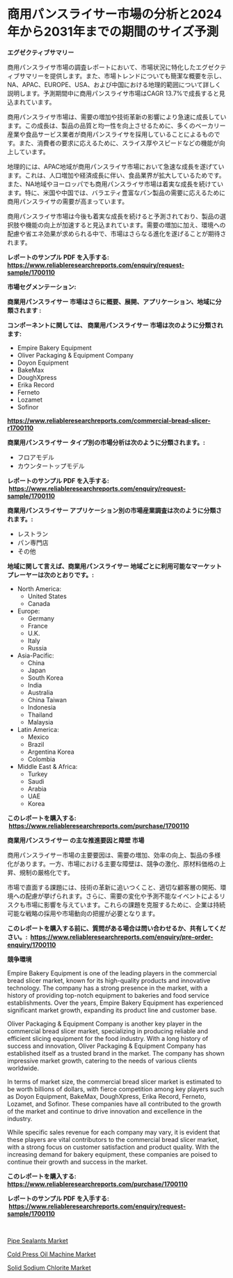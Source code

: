 <p><h1>商用パンスライサー市場の分析と2024年から2031年までの期間のサイズ予測</h1></p><p><strong>エグゼクティブサマリー</strong></p>
<p><p>商用パンスライサ市場の調査レポートにおいて、市場状況に特化したエグゼクティブサマリーを提供します。また、市場トレンドについても簡潔な概要を示し、NA、APAC、EUROPE、USA、および中国における地理的範囲について詳しく説明します。予測期間中に商用パンスライサ市場はCAGR 13.7%で成長すると見込まれています。</p><p>商用パンスライサ市場は、需要の増加や技術革新の影響により急速に成長しています。この成長は、製品の品質と均一性を向上させるために、多くのベーカリー産業や食品サービス業者が商用パンスライサを採用していることによるものです。また、消費者の要求に応えるために、スライス厚やスピードなどの機能が向上しています。</p><p>地理的には、APAC地域が商用パンスライサ市場において急速な成長を遂げています。これは、人口増加や経済成長に伴い、食品業界が拡大しているためです。また、NA地域やヨーロッパでも商用パンスライサ市場は着実な成長を続けています。特に、米国や中国では、バラエティ豊富なパン製品の需要に応えるために商用パンスライサの需要が高まっています。</p><p>商用パンスライサ市場は今後も着実な成長を続けると予測されており、製品の選択肢や機能の向上が加速すると見込まれています。需要の増加に加え、環境への配慮や省エネ効果が求められる中で、市場はさらなる進化を遂げることが期待されます。</p></p>
<p><strong>レポートのサンプル PDF を入手する: <a href="https://www.reliableresearchreports.com/enquiry/request-sample/1700110">https://www.reliableresearchreports.com/enquiry/request-sample/1700110</a></strong></p>
<p><strong>市場セグメンテーション:</strong></p>
<p><strong> 商業用パンスライサー 市場はさらに概要、展開、アプリケーション、地域に分類されます :</strong></p>
<p><strong>コンポーネントに関しては、 商業用パンスライサー 市場は次のように分類されます: &nbsp;</strong></p>
<p><ul><li>Empire Bakery Equipment</li><li>Oliver Packaging & Equipment Company</li><li>Doyon Equipment</li><li>BakeMax</li><li>DoughXpress</li><li>Erika Record</li><li>Ferneto</li><li>Lozamet</li><li>Sofinor</li></ul></p>
<p><strong><a href="https://www.reliableresearchreports.com/commercial-bread-slicer-r1700110">https://www.reliableresearchreports.com/commercial-bread-slicer-r1700110</a></strong></p>
<p><strong> 商業用パンスライサー タイプ別の市場分析は次のように分類されます。:</strong></p>
<p><ul><li>フロアモデル</li><li>カウンタートップモデル</li></ul></p>
<p><strong>レポートのサンプル PDF を入手する: &nbsp;<a href="https://www.reliableresearchreports.com/enquiry/request-sample/1700110">https://www.reliableresearchreports.com/enquiry/request-sample/1700110</a></strong></p>
<p><strong> 商業用パンスライサー アプリケーション別の市場産業調査は次のように分類されます。:</strong></p>
<p><ul><li>レストラン</li><li>パン専門店</li><li>その他</li></ul></p>
<p><strong>地域に関して言えば、商業用パンスライサー 地域ごとに利用可能なマーケットプレーヤーは次のとおりです。:</strong></p>
<p><ul>
    <li>
        North America:
        <ul>
            <li>United States</li>
            <li>Canada</li>
        </ul>
    </li>
    <li>
        Europe:
        <ul>
            <li>Germany</li>
            <li>France</li>
            <li>U.K.</li>
            <li>Italy</li>
            <li>Russia</li>
        </ul>
    </li>
    <li>
        Asia-Pacific:
        <ul>
            <li>China</li>
            <li>Japan</li>
            <li>South Korea</li>
            <li>India</li>
            <li>Australia</li>
            <li>China Taiwan</li>
            <li>Indonesia</li>
            <li>Thailand</li>
            <li>Malaysia</li>
        </ul>
    </li>
    <li>
        Latin America:
        <ul>
            <li>Mexico</li>
            <li>Brazil</li>
            <li>Argentina Korea</li>
            <li>Colombia</li>
        </ul>
    </li>
    <li>
        Middle East & Africa:
        <ul>
            <li>Turkey</li>
            <li>Saudi</li>
            <li>Arabia</li>
            <li>UAE</li>
            <li>Korea</li>
        </ul>
    </li>
    </ul></p>
<p><strong>このレポートを購入する: &nbsp;<a href="https://www.reliableresearchreports.com/purchase/1700110">https://www.reliableresearchreports.com/purchase/1700110</a></strong></p>
<p><strong>商業用パンスライサー の主な推進要因と障壁 市場</strong></p>
<p><p>商用パンスライサー市場の主要要因は、需要の増加、効率の向上、製品の多様化があります。一方、市場における主要な障壁は、競争の激化、原材料価格の上昇、規制の厳格化です。</p><p>市場で直面する課題には、技術の革新に追いつくこと、適切な顧客層の開拓、環境への配慮が挙げられます。さらに、需要の変化や予測不能なイベントによるリスクも市場に影響を与えています。これらの課題を克服するために、企業は持続可能な戦略の採用や市場動向の把握が必要となります。</p></p>
<p><strong>このレポートを購入する前に、質問がある場合は問い合わせるか、共有してください。:&nbsp; <a href="https://www.reliableresearchreports.com/enquiry/pre-order-enquiry/1700110">https://www.reliableresearchreports.com/enquiry/pre-order-enquiry/1700110</a></strong></p>
<p><strong>競争環境</strong></p>
<p><p>Empire Bakery Equipment is one of the leading players in the commercial bread slicer market, known for its high-quality products and innovative technology. The company has a strong presence in the market, with a history of providing top-notch equipment to bakeries and food service establishments. Over the years, Empire Bakery Equipment has experienced significant market growth, expanding its product line and customer base.</p><p>Oliver Packaging & Equipment Company is another key player in the commercial bread slicer market, specializing in producing reliable and efficient slicing equipment for the food industry. With a long history of success and innovation, Oliver Packaging & Equipment Company has established itself as a trusted brand in the market. The company has shown impressive market growth, catering to the needs of various clients worldwide.</p><p>In terms of market size, the commercial bread slicer market is estimated to be worth billions of dollars, with fierce competition among key players such as Doyon Equipment, BakeMax, DoughXpress, Erika Record, Ferneto, Lozamet, and Sofinor. These companies have all contributed to the growth of the market and continue to drive innovation and excellence in the industry.</p><p>While specific sales revenue for each company may vary, it is evident that these players are vital contributors to the commercial bread slicer market, with a strong focus on customer satisfaction and product quality. With the increasing demand for bakery equipment, these companies are poised to continue their growth and success in the market.</p></p>
<p><strong>このレポートを購入する: &nbsp; <a href="https://www.reliableresearchreports.com/purchase/1700110">https://www.reliableresearchreports.com/purchase/1700110</a></strong></p>
<p><strong>レポートのサンプル PDF を入手する: &nbsp;<a href="https://www.reliableresearchreports.com/enquiry/request-sample/1700110">https://www.reliableresearchreports.com/enquiry/request-sample/1700110</a></strong><strong></strong></p>
<p>&nbsp;</p>
<p><p><a href="https://gratis-rainforest-2ca.notion.site/Pipe-Sealants-Market-Size-Market-Trends-and-Growth-Outlook-forecasted-for-period-from-2024-to-2031-5c9e78d7fe1740e6a41434b80f000194">Pipe Sealants Market</a></p><p><a href="https://view.publitas.com/reportprime-1/global-cold-press-oil-machine-market-by-types-applications-and-major-players-with-regional-growth-rate-analysis-and-development-situation-from-2024-to-2031/">Cold Press Oil Machine Market</a></p><p><a href="https://crocus-run-b5a.notion.site/Solid-Sodium-Chlorite-Market-Size-Evaluating-its-Market-Trends-Growth-and-Projections-2024-2031-b6e241749955461e8a005a036057fa54">Solid Sodium Chlorite Market</a></p></p>